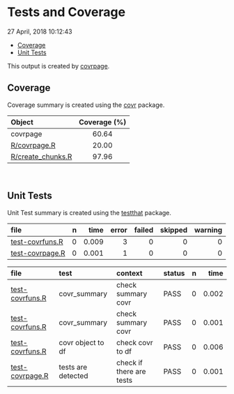 Tests and Coverage
================
27 April, 2018 10:12:43

-   [Coverage](#coverage)
-   [Unit Tests](#unit-tests)

This output is created by [covrpage](https://github.com/yonicd/covrpage).

Coverage
--------

Coverage summary is created using the [covr](https://github.com/r-lib/covr) package.

| Object                                     | Coverage (%) |
|:-------------------------------------------|:------------:|
| covrpage                                   |     60.64    |
| [R/covrpage.R](../R/covrpage.R)            |     20.00    |
| [R/create\_chunks.R](../R/create_chunks.R) |     97.96    |

<br>

Unit Tests
----------

Unit Test summary is created using the [testthat](https://github.com/r-lib/testthat) package.

| file                                        |    n|   time|  error|  failed|  skipped|  warning|
|:--------------------------------------------|----:|------:|------:|-------:|--------:|--------:|
| [test-covrfuns.R](testthat/test-covrfuns.R) |    0|  0.009|      3|       0|        0|        0|
| [test-covrpage.R](testthat/test-covrpage.R) |    0|  0.001|      1|       0|        0|        0|

| file                                        | test               | context                  | status |    n|   time|
|:--------------------------------------------|:-------------------|:-------------------------|:-------|----:|------:|
| [test-covrfuns.R](testthat/test-covrfuns.R) | covr\_summary      | check summary covr       | PASS   |    0|  0.002|
| [test-covrfuns.R](testthat/test-covrfuns.R) | covr\_summary      | check summary covr       | PASS   |    0|  0.001|
| [test-covrfuns.R](testthat/test-covrfuns.R) | covr object to df  | check covr to df         | PASS   |    0|  0.006|
| [test-covrpage.R](testthat/test-covrpage.R) | tests are detected | check if there are tests | PASS   |    0|  0.001|
